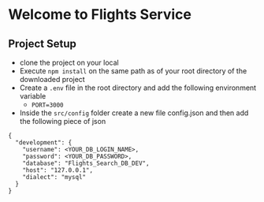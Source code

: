 <!-- / ROLE BASED ARCHITECTURE
-src/
index.js // server
models/
controllers/
middlewares/
services/
utils/
config/

    -tests/ [later]
    -static/

// FEATURE BASED ARCHITECTURE
-flights
-/ models
-/controllers
-search
-/ models
-/ controller -->

# Welcome to Flights Service

## Project Setup

- clone the project on your local
- Execute `npm install` on the same path as of your root directory of the downloaded project
- Create a `.env` file in the root directory and add the following environment variable
  - `PORT=3000`
- Inside the `src/config` folder create a new file config.json and then add the following piece of json

```
{
  "development": {
    "username": <YOUR_DB_LOGIN_NAME>,
    "password": <YOUR_DB_PASSWORD>,
    "database": "Flights_Search_DB_DEV",
    "host": "127.0.0.1",
    "dialect": "mysql"
  }
}

```
